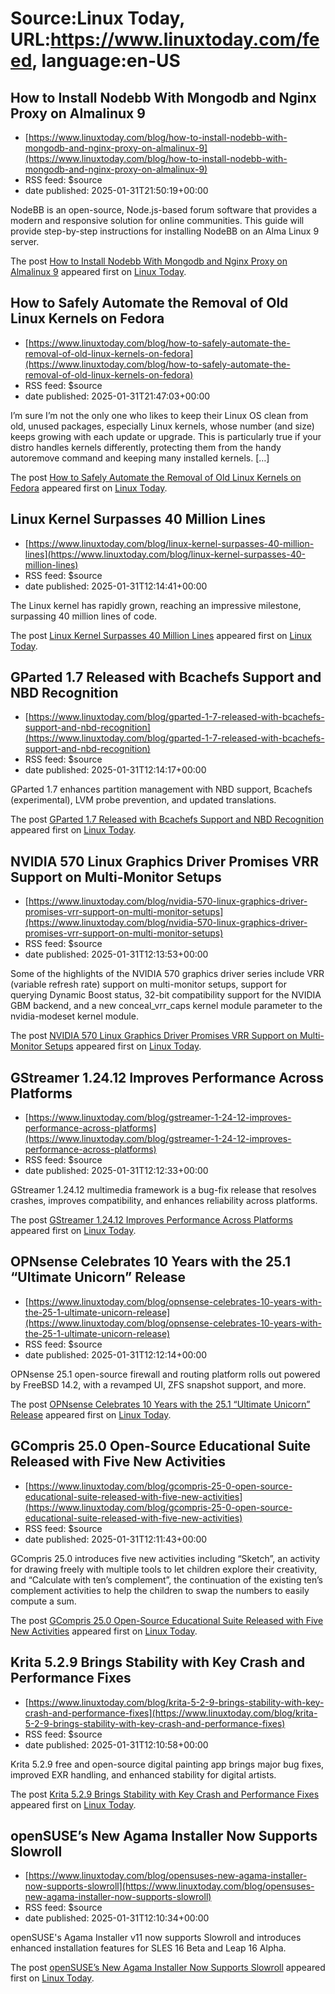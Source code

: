 # Source:Linux Today, URL:https://www.linuxtoday.com/feed, language:en-US

## How to Install Nodebb With Mongodb and Nginx Proxy on Almalinux 9
 - [https://www.linuxtoday.com/blog/how-to-install-nodebb-with-mongodb-and-nginx-proxy-on-almalinux-9](https://www.linuxtoday.com/blog/how-to-install-nodebb-with-mongodb-and-nginx-proxy-on-almalinux-9)
 - RSS feed: $source
 - date published: 2025-01-31T21:50:19+00:00

<p>NodeBB is an open-source, Node.js-based forum software that provides a modern and responsive solution for online communities. This guide will provide step-by-step instructions for installing NodeBB on an Alma Linux 9 server.</p>
<p>The post <a href="https://www.linuxtoday.com/blog/how-to-install-nodebb-with-mongodb-and-nginx-proxy-on-almalinux-9/">How to Install Nodebb With Mongodb and Nginx Proxy on Almalinux 9</a> appeared first on <a href="https://www.linuxtoday.com">Linux Today</a>.</p>

## How to Safely Automate the Removal of Old Linux Kernels on Fedora
 - [https://www.linuxtoday.com/blog/how-to-safely-automate-the-removal-of-old-linux-kernels-on-fedora](https://www.linuxtoday.com/blog/how-to-safely-automate-the-removal-of-old-linux-kernels-on-fedora)
 - RSS feed: $source
 - date published: 2025-01-31T21:47:03+00:00

<p>I’m sure I’m not the only one who likes to keep their Linux OS clean from old, unused packages, especially Linux kernels, whose number (and size) keeps growing with each update or upgrade. This is particularly true if your distro handles kernels differently, protecting them from the handy autoremove command and keeping many installed kernels. [&#8230;]</p>
<p>The post <a href="https://www.linuxtoday.com/blog/how-to-safely-automate-the-removal-of-old-linux-kernels-on-fedora/">How to Safely Automate the Removal of Old Linux Kernels on Fedora</a> appeared first on <a href="https://www.linuxtoday.com">Linux Today</a>.</p>

## Linux Kernel Surpasses 40 Million Lines
 - [https://www.linuxtoday.com/blog/linux-kernel-surpasses-40-million-lines](https://www.linuxtoday.com/blog/linux-kernel-surpasses-40-million-lines)
 - RSS feed: $source
 - date published: 2025-01-31T12:14:41+00:00

<p>The Linux kernel has rapidly grown, reaching an impressive milestone, surpassing 40 million lines of code.</p>
<p>The post <a href="https://www.linuxtoday.com/blog/linux-kernel-surpasses-40-million-lines/">Linux Kernel Surpasses 40 Million Lines</a> appeared first on <a href="https://www.linuxtoday.com">Linux Today</a>.</p>

## GParted 1.7 Released with Bcachefs Support and NBD Recognition
 - [https://www.linuxtoday.com/blog/gparted-1-7-released-with-bcachefs-support-and-nbd-recognition](https://www.linuxtoday.com/blog/gparted-1-7-released-with-bcachefs-support-and-nbd-recognition)
 - RSS feed: $source
 - date published: 2025-01-31T12:14:17+00:00

<p>GParted 1.7 enhances partition management with NBD support, Bcachefs (experimental), LVM probe prevention, and updated translations.</p>
<p>The post <a href="https://www.linuxtoday.com/blog/gparted-1-7-released-with-bcachefs-support-and-nbd-recognition/">GParted 1.7 Released with Bcachefs Support and NBD Recognition</a> appeared first on <a href="https://www.linuxtoday.com">Linux Today</a>.</p>

## NVIDIA 570 Linux Graphics Driver Promises VRR Support on Multi-Monitor Setups
 - [https://www.linuxtoday.com/blog/nvidia-570-linux-graphics-driver-promises-vrr-support-on-multi-monitor-setups](https://www.linuxtoday.com/blog/nvidia-570-linux-graphics-driver-promises-vrr-support-on-multi-monitor-setups)
 - RSS feed: $source
 - date published: 2025-01-31T12:13:53+00:00

<p>Some of the highlights of the NVIDIA 570 graphics driver series include VRR (variable refresh rate) support on multi-monitor setups, support for querying Dynamic Boost status, 32-bit compatibility support for the NVIDIA GBM backend, and a new conceal_vrr_caps kernel module parameter to the nvidia-modeset kernel module.</p>
<p>The post <a href="https://www.linuxtoday.com/blog/nvidia-570-linux-graphics-driver-promises-vrr-support-on-multi-monitor-setups/">NVIDIA 570 Linux Graphics Driver Promises VRR Support on Multi-Monitor Setups</a> appeared first on <a href="https://www.linuxtoday.com">Linux Today</a>.</p>

## GStreamer 1.24.12 Improves Performance Across Platforms
 - [https://www.linuxtoday.com/blog/gstreamer-1-24-12-improves-performance-across-platforms](https://www.linuxtoday.com/blog/gstreamer-1-24-12-improves-performance-across-platforms)
 - RSS feed: $source
 - date published: 2025-01-31T12:12:33+00:00

<p>GStreamer 1.24.12 multimedia framework is a bug-fix release that resolves crashes, improves compatibility, and enhances reliability across platforms.</p>
<p>The post <a href="https://www.linuxtoday.com/blog/gstreamer-1-24-12-improves-performance-across-platforms/">GStreamer 1.24.12 Improves Performance Across Platforms</a> appeared first on <a href="https://www.linuxtoday.com">Linux Today</a>.</p>

## OPNsense Celebrates 10 Years with the 25.1 “Ultimate Unicorn” Release
 - [https://www.linuxtoday.com/blog/opnsense-celebrates-10-years-with-the-25-1-ultimate-unicorn-release](https://www.linuxtoday.com/blog/opnsense-celebrates-10-years-with-the-25-1-ultimate-unicorn-release)
 - RSS feed: $source
 - date published: 2025-01-31T12:12:14+00:00

<p>OPNsense 25.1 open-source firewall and routing platform rolls out powered by FreeBSD 14.2, with a revamped UI, ZFS snapshot support, and more.</p>
<p>The post <a href="https://www.linuxtoday.com/blog/opnsense-celebrates-10-years-with-the-25-1-ultimate-unicorn-release/">OPNsense Celebrates 10 Years with the 25.1 “Ultimate Unicorn” Release</a> appeared first on <a href="https://www.linuxtoday.com">Linux Today</a>.</p>

## GCompris 25.0 Open-Source Educational Suite Released with Five New Activities
 - [https://www.linuxtoday.com/blog/gcompris-25-0-open-source-educational-suite-released-with-five-new-activities](https://www.linuxtoday.com/blog/gcompris-25-0-open-source-educational-suite-released-with-five-new-activities)
 - RSS feed: $source
 - date published: 2025-01-31T12:11:43+00:00

<p>GCompris 25.0 introduces five new activities including “Sketch”, an activity for drawing freely with multiple tools to let children explore their creativity, and “Calculate with ten’s complement”, the continuation of the existing ten’s complement activities to help the children to swap the numbers to easily compute a sum.</p>
<p>The post <a href="https://www.linuxtoday.com/blog/gcompris-25-0-open-source-educational-suite-released-with-five-new-activities/">GCompris 25.0 Open-Source Educational Suite Released with Five New Activities</a> appeared first on <a href="https://www.linuxtoday.com">Linux Today</a>.</p>

## Krita 5.2.9 Brings Stability with Key Crash and Performance Fixes
 - [https://www.linuxtoday.com/blog/krita-5-2-9-brings-stability-with-key-crash-and-performance-fixes](https://www.linuxtoday.com/blog/krita-5-2-9-brings-stability-with-key-crash-and-performance-fixes)
 - RSS feed: $source
 - date published: 2025-01-31T12:10:58+00:00

<p>Krita 5.2.9 free and open-source digital painting app brings major bug fixes, improved EXR handling, and enhanced stability for digital artists.</p>
<p>The post <a href="https://www.linuxtoday.com/blog/krita-5-2-9-brings-stability-with-key-crash-and-performance-fixes/">Krita 5.2.9 Brings Stability with Key Crash and Performance Fixes</a> appeared first on <a href="https://www.linuxtoday.com">Linux Today</a>.</p>

## openSUSE’s New Agama Installer Now Supports Slowroll
 - [https://www.linuxtoday.com/blog/opensuses-new-agama-installer-now-supports-slowroll](https://www.linuxtoday.com/blog/opensuses-new-agama-installer-now-supports-slowroll)
 - RSS feed: $source
 - date published: 2025-01-31T12:10:34+00:00

<p>openSUSE's Agama Installer v11 now supports Slowroll and introduces enhanced installation features for SLES 16 Beta and Leap 16 Alpha.</p>
<p>The post <a href="https://www.linuxtoday.com/blog/opensuses-new-agama-installer-now-supports-slowroll/">openSUSE’s New Agama Installer Now Supports Slowroll</a> appeared first on <a href="https://www.linuxtoday.com">Linux Today</a>.</p>


